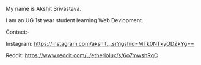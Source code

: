 My name is Akshit Srivastava.

I am an UG 1st year student learning Web Devlopment.

Contact:-

Instagram: https://instagram.com/akshit._.sr?igshid=MTk0NTkyODZkYg==

Reddit: https://www.reddit.com/u/etheriolux/s/6o7mwshRqC
